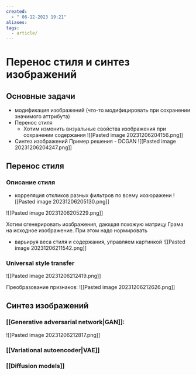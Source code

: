 ```yaml
---
created:
  - " 06-12-2023 19:21"
aliases: 
tags:
  - article/
---
```


# Перенос стиля и синтез изображений

## Основные задачи
- модификация изображений (что-то модифицировать при сохранении значимого аттрибута)
- Перенос стиля
	- Хотим изменить визуальные свойства изображения при сохранении содержания
![[Pasted image 20231206204156.png]]
- Синтез изображений
Пример решения - DCGAN
![[Pasted image 20231206204247.png]]


## Перенос стиля

### Описание стиля
- корреляция откликов разных фильтров по всему иозюражени
![[Pasted image 20231206205130.png]]


![[Pasted image 20231206205229.png]]


Хотим сгенерировать иозбражения, дающая похожую матрицу Грама на исходное изображение. При этом надо нормировать


- варьируя веса стиля и содержания, управляем картинкой
![[Pasted image 20231206211542.png]]

### Universal style transfer
![[Pasted image 20231206212419.png]]

Преобразование признаков:
![[Pasted image 20231206212626.png]]

## Синтез изображений

### [[Generative adversarial network|GAN]]:
![[Pasted image 20231206212817.png]]

### [[Variational autoencoder|VAE]]

### [[Diffusion models]]